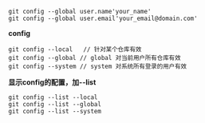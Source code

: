 ``` JS
git config --global user.name'your_name'
git config --global user.email'your_email@domain.com'
```

**config**
``` JS
git config --local   // 针对某个仓库有效
git config --global // global 对当前用户所有仓库有效
git config --system // system 对系统所有登录的用户有效
```

**显示config的配置，加--list**
``` JS
git config --list --local
git config --list --global
git config --list --system
```

